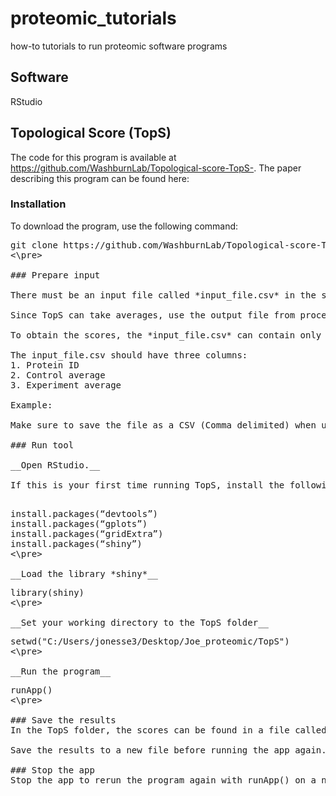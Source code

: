 # proteomic_tutorials
how-to tutorials to run proteomic software programs

## Software

RStudio

## Topological Score (TopS)

The code for this program is available at https://github.com/WashburnLab/Topological-score-TopS-.
The paper describing this program can be found here: 

### Installation

To download the program, use the following command:
<pre>
git clone https://github.com/WashburnLab/Topological-score-TopS-.git
<\pre>

### Prepare input

There must be an input file called *input_file.csv* in the same folder as the code. 

Since TopS can take averages, use the output file from process_maxquant.py called *norm_avg.xlsx*. This file contains the averages for both the control and experimental groups. 

To obtain the scores, the *input_file.csv* can contain only one stimulant/timepoint at a time. 

The input_file.csv should have three columns:
1. Protein ID
2. Control average
3. Experiment average

Example:

Make sure to save the file as a CSV (Comma delimited) when using excel.

### Run tool

__Open RStudio.__

If this is your first time running TopS, install the following packages in RStudio:

<pre>
install.packages(“devtools”)
install.packages(“gplots”)
install.packages(“gridExtra”)  
install.packages(“shiny”)          
<\pre>

__Load the library *shiny*__ 
<pre>
library(shiny)
<\pre>

__Set your working directory to the TopS folder__
<pre>
setwd("C:/Users/jonesse3/Desktop/Joe_proteomic/TopS")
<\pre>

__Run the program__
<pre>
runApp()
<\pre>

### Save the results
In the TopS folder, the scores can be found in a file called *output_file.txt*. 

Save the results to a new file before running the app again.

### Stop the app
Stop the app to rerun the program again with runApp() on a new *input_file.csv*.


